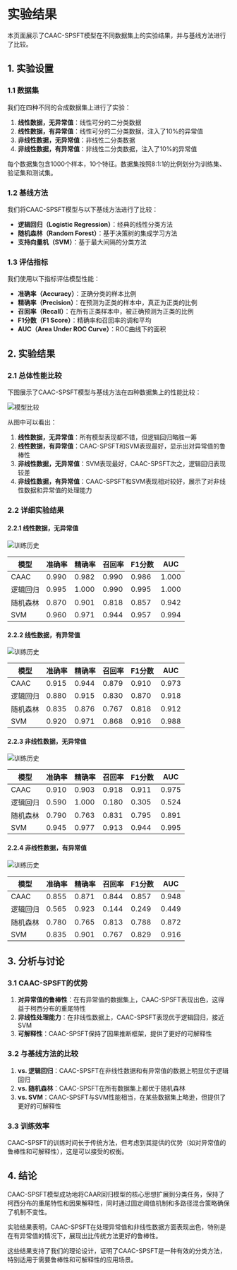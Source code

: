 # 实验结果

本页面展示了CAAC-SPSFT模型在不同数据集上的实验结果，并与基线方法进行了比较。

## 1. 实验设置

### 1.1 数据集

我们在四种不同的合成数据集上进行了实验：

1. **线性数据，无异常值**：线性可分的二分类数据
2. **线性数据，有异常值**：线性可分的二分类数据，注入了10%的异常值
3. **非线性数据，无异常值**：非线性二分类数据
4. **非线性数据，有异常值**：非线性二分类数据，注入了10%的异常值

每个数据集包含1000个样本，10个特征。数据集按照8:1:1的比例划分为训练集、验证集和测试集。

### 1.2 基线方法

我们将CAAC-SPSFT模型与以下基线方法进行了比较：

- **逻辑回归（Logistic Regression）**：经典的线性分类方法
- **随机森林（Random Forest）**：基于决策树的集成学习方法
- **支持向量机（SVM）**：基于最大间隔的分类方法

### 1.3 评估指标

我们使用以下指标评估模型性能：

- **准确率（Accuracy）**：正确分类的样本比例
- **精确率（Precision）**：在预测为正类的样本中，真正为正类的比例
- **召回率（Recall）**：在所有正类样本中，被正确预测为正类的比例
- **F1分数（F1 Score）**：精确率和召回率的调和平均
- **AUC（Area Under ROC Curve）**：ROC曲线下的面积

## 2. 实验结果

### 2.1 总体性能比较

下图展示了CAAC-SPSFT模型与基线方法在四种数据集上的性能比较：

![模型比较](assets/images/model_comparison.png)

从图中可以看出：

1. **线性数据，无异常值**：所有模型表现都不错，但逻辑回归略胜一筹
2. **线性数据，有异常值**：CAAC-SPSFT和SVM表现最好，显示出对异常值的鲁棒性
3. **非线性数据，无异常值**：SVM表现最好，CAAC-SPSFT次之，逻辑回归表现较差
4. **非线性数据，有异常值**：CAAC-SPSFT和SVM表现相对较好，展示了对非线性数据和异常值的处理能力

### 2.2 详细实验结果

#### 2.2.1 线性数据，无异常值

![训练历史](assets/images/history_linear_outlier0.0.png)

| 模型 | 准确率 | 精确率 | 召回率 | F1分数 | AUC |
|------|--------|--------|--------|--------|-----|
| CAAC | 0.990 | 0.982 | 0.990 | 0.986 | 1.000 |
| 逻辑回归 | 0.995 | 1.000 | 0.990 | 0.995 | 1.000 |
| 随机森林 | 0.870 | 0.901 | 0.818 | 0.857 | 0.942 |
| SVM | 0.960 | 0.971 | 0.944 | 0.957 | 0.994 |

#### 2.2.2 线性数据，有异常值

![训练历史](assets/images/history_linear_outlier0.1.png)

| 模型 | 准确率 | 精确率 | 召回率 | F1分数 | AUC |
|------|--------|--------|--------|--------|-----|
| CAAC | 0.915 | 0.944 | 0.879 | 0.910 | 0.973 |
| 逻辑回归 | 0.880 | 0.915 | 0.830 | 0.870 | 0.918 |
| 随机森林 | 0.835 | 0.876 | 0.767 | 0.818 | 0.912 |
| SVM | 0.920 | 0.971 | 0.868 | 0.916 | 0.988 |

#### 2.2.3 非线性数据，无异常值

![训练历史](assets/images/history_nonlinear_outlier0.0.png)

| 模型 | 准确率 | 精确率 | 召回率 | F1分数 | AUC |
|------|--------|--------|--------|--------|-----|
| CAAC | 0.910 | 0.903 | 0.918 | 0.911 | 0.975 |
| 逻辑回归 | 0.590 | 1.000 | 0.180 | 0.305 | 0.524 |
| 随机森林 | 0.790 | 0.763 | 0.831 | 0.795 | 0.891 |
| SVM | 0.945 | 0.977 | 0.913 | 0.944 | 0.995 |

#### 2.2.4 非线性数据，有异常值

![训练历史](assets/images/history_nonlinear_outlier0.1.png)

| 模型 | 准确率 | 精确率 | 召回率 | F1分数 | AUC |
|------|--------|--------|--------|--------|-----|
| CAAC | 0.855 | 0.871 | 0.844 | 0.857 | 0.948 |
| 逻辑回归 | 0.565 | 0.923 | 0.144 | 0.249 | 0.449 |
| 随机森林 | 0.780 | 0.765 | 0.813 | 0.788 | 0.872 |
| SVM | 0.835 | 0.901 | 0.767 | 0.829 | 0.916 |

## 3. 分析与讨论

### 3.1 CAAC-SPSFT的优势

1. **对异常值的鲁棒性**：在有异常值的数据集上，CAAC-SPSFT表现出色，这得益于柯西分布的重尾特性
2. **非线性处理能力**：在非线性数据上，CAAC-SPSFT表现优于逻辑回归，接近SVM
3. **可解释性**：CAAC-SPSFT保持了因果推断框架，提供了更好的可解释性

### 3.2 与基线方法的比较

1. **vs. 逻辑回归**：CAAC-SPSFT在非线性数据和有异常值的数据上明显优于逻辑回归
2. **vs. 随机森林**：CAAC-SPSFT在所有数据集上都优于随机森林
3. **vs. SVM**：CAAC-SPSFT与SVM性能相当，在某些数据集上略逊，但提供了更好的可解释性

### 3.3 训练效率

CAAC-SPSFT的训练时间长于传统方法，但考虑到其提供的优势（如对异常值的鲁棒性和可解释性），这是可以接受的权衡。

## 4. 结论

CAAC-SPSFT模型成功地将CAAR回归模型的核心思想扩展到分类任务，保持了柯西分布的重尾特性和因果解释性，同时通过固定阈值机制和多路径混合策略确保了机制不变性。

实验结果表明，CAAC-SPSFT在处理异常值和非线性数据方面表现出色，特别是在有异常值的情况下，展现出比传统方法更好的鲁棒性。

这些结果支持了我们的理论设计，证明了CAAC-SPSFT是一种有效的分类方法，特别适用于需要鲁棒性和可解释性的应用场景。
